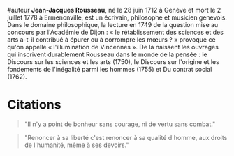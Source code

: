 #auteur 
**Jean-Jacques Rousseau**, né le 28 juin 1712 à Genève et mort le 2 juillet 1778 à Ermenonville, est un écrivain, philosophe et musicien genevois. Dans le domaine philosophique, la lecture en 1749 de la question mise au concours par l'Académie de Dijon : « le rétablissement des sciences et des arts a-t-il contribué à épurer ou à corrompre les mœurs ? » provoque ce qu'on appelle « l'illumination de Vincennes ». De là naissent les ouvrages qui inscrivent durablement Rousseau dans le monde de la pensée : le Discours sur les sciences et les arts (1750), le Discours sur l'origine et les fondements de l'inégalité parmi les hommes (1755) et Du contrat social (1762).

# Citations 

> "Il n'y a point de bonheur sans courage, ni de vertu sans combat."

> "Renoncer à sa liberté c'est renoncer à sa qualité d'homme, aux droits de l'humanité, même à ses devoirs."

